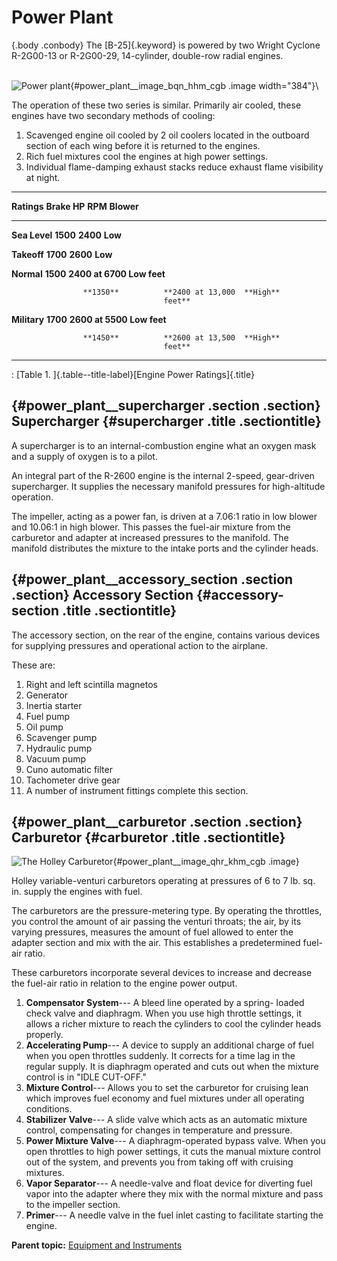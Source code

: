 
Power Plant
===========

 {.body .conbody}
The [B-25]{.keyword} is powered by two Wright Cyclone R-2G00-13 or
R-2G00-29, 14-cylinder, double-row radial engines.

\
![Power
plant](../images/power_plant.png){#power_plant__image_bqn_hhm_cgb .image
width="384"}\

The operation of these two series is similar. Primarily air cooled,
these engines have two secondary methods of cooling:

1.  Scavenged engine oil cooled by 2 oil coolers located in the outboard
    section of each wing before it is returned to the engines.
2.  Rich fuel mixtures cool the engines at high power settings.
3.  Individual flame-damping exhaust stacks reduce exhaust flame
    visibility at night.

  -----------------------------------------------------------------------
  **Ratings**       **Brake HP**      **RPM**           **Blower**
  ----------------- ----------------- ----------------- -----------------
  **Sea Level**     **1500**          **2400**          **Low**

  **Takeoff**       **1700**          **2600**          **Low**

  **Normal**        **1500**          **2400 at 6700    **Low**
                                      feet**            

                    **1350**          **2400 at 13,000  **High**
                                      feet**            

  **Military**      **1700**          **2600 at 5500    **Low**
                                      feet**            

                    **1450**          **2600 at 13,500  **High**
                                      feet**            
  -----------------------------------------------------------------------

  : [Table 1. ]{.table--title-label}[Engine Power Ratings]{.title}

 {#power_plant__supercharger .section .section}
Supercharger {#supercharger .title .sectiontitle}
------------

A supercharger is to an internal-combustion engine what an oxygen mask
and a supply of oxygen is to a pilot.

An integral part of the R-2600 engine is the internal 2-speed,
gear-driven supercharger. It supplies the necessary manifold pressures
for high-altitude operation.

The impeller, acting as a power fan, is driven at a 7.06:1 ratio in low
blower and 10.06:1 in high blower. This passes the fuel-air mixture from
the carburetor and adapter at increased pressures to the manifold. The
manifold distributes the mixture to the intake ports and the cylinder
heads.


 {#power_plant__accessory_section .section .section}
Accessory Section {#accessory-section .title .sectiontitle}
-----------------

The accessory section, on the rear of the engine, contains various
devices for supplying pressures and operational action to the airplane.

These are:

1.  Right and left scintilla magnetos
2.  Generator
3.  Inertia starter
4.  Fuel pump
5.  Oil pump
6.  Scavenger pump
7.  Hydraulic pump
8.  Vacuum pump
9.  Cuno automatic filter
10. Tachometer drive gear
11. A number of instrument fittings complete this section.


 {#power_plant__carburetor .section .section}
Carburetor {#carburetor .title .sectiontitle}
----------

![The Holley
Carburetor](../images/holley_carburetor.png){#power_plant__image_qhr_khm_cgb
.image}

Holley variable-venturi carburetors operating at pressures of 6 to 7 lb.
sq. in. supply the engines with fuel.

The carburetors are the pressure-metering type. By operating the
throttles, you control the amount of air passing the venturi throats;
the air, by its varying pressures, measures the amount of fuel allowed
to enter the adapter section and mix with the air. This establishes a
predetermined fuel-air ratio.

These carburetors incorporate several devices to increase and decrease
the fuel-air ratio in relation to the engine power output.

1.  **Compensator System**--- A bleed line operated by a spring- loaded
    check valve and diaphragm. When you use high throttle settings, it
    allows a richer mixture to reach the cylinders to cool the cylinder
    heads properly.
2.  **Accelerating Pump**--- A device to supply an additional charge of
    fuel when you open throttles suddenly. It corrects for a time lag in
    the regular supply. It is diaphragm operated and cuts out when the
    mixture control is in \"IDLE CUT-OFF.\"
3.  **Mixture Control**--- Allows you to set the carburetor for cruising
    lean which improves fuel economy and fuel mixtures under all
    operating conditions.
4.  **Stabilizer Valve**--- A slide valve which acts as an automatic
    mixture control, compensating for changes in temperature and
    pressure.
5.  **Power Mixture Valve**--- A diaphragm-operated bypass valve. When
    you open throttles to high power settings, it cuts the manual
    mixture control out of the system, and prevents you from taking off
    with cruising mixtures.
6.  **Vapor Separator**--- A needle-valve and float device for diverting
    fuel vapor into the adapter where they mix with the normal mixture
    and pass to the impeller section.
7.  **Primer**--- A needle valve in the fuel inlet casting to facilitate
    starting the engine.





**Parent topic:** [Equipment and
Instruments](../topics/equipment_and_instruments.md "This section provides a survey of the key systems, equipment and instrumentation of the B-25 airplane.")



